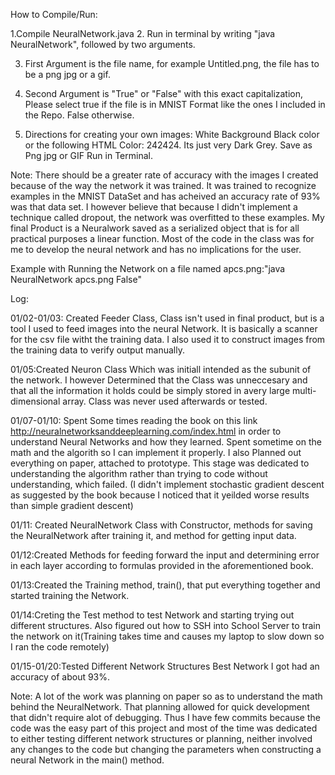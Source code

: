 


How to Compile/Run:




1.Compile NeuralNetwork.java
2. Run in terminal by writing "java NeuralNetwork", followed by two arguments.

3. First Argument is the file name, for example Untitled.png, the file has to be a png jpg or a gif.

4. Second Argument is "True" or "False" with this exact capitalization, Please select true if the file is in MNIST Format like the ones I included in the Repo. False otherwise.

5. Directions for creating your own images:
          White Background Black color or the following HTML Color: 242424. Its just very Dark Grey.
          Save as Png jpg or GIF
          Run in Terminal.
          
Note: There should be a greater rate of accuracy with the images I created because of the way the network it was trained. It was trained to recognize examples in the MNIST DataSet and has acheived an accuracy rate of 93% was that data set. I however believe that because I didn't implement a technique called dropout, the network was overfitted to these examples. My final Product is a Neuralwork saved as a serialized object that is for all practical purposes a linear function. Most of the code in the class was for me to develop the neural network and has no implications for the user.

Example with Running the Network on a file named apcs.png:"java NeuralNetwork apcs.png False"


Log:


01/02-01/03: Created Feeder Class, Class isn't used in final product, but is a tool I used to feed images into the neural Network. It is basically a scanner for the csv file witht the training data. I also used it to construct images from the training data to verify output manually.


01/05:Created Neuron Class Which was initiall intended as the subunit of the network. I however Determined that the Class was unneccesary and that all the information it holds could be simply stored in avery large multi-dimensional array. Class was never used afterwards or tested.


01/07-01/10: Spent Some times reading the book on this link http://neuralnetworksanddeeplearning.com/index.html in order to understand Neural Networks and how they learned. Spent sometime on the math and the algorith so I can implement it properly. I also Planned out everything on paper, attached to prototype. This stage was dedicated to understanding the algorithm rather than trying to code without understanding, which failed. (I didn't implement stochastic gradient descent as suggested by the book because I noticed that it yeilded worse results than simple gradient descent)


01/11: Created NeuralNetwork Class with Constructor, methods for saving the NeuralNetwork after training it, and method for getting input data.


01/12:Created Methods for feeding forward the input and determining error in each layer according to formulas provided in the aforementioned book. 


01/13:Created the Training method, train(), that put everything together and started training the Network.


01/14:Creting the Test method to test Network and starting trying out different structures. Also figured out how to SSH into School Server to train the network on it(Training takes time and causes my laptop to slow down so I ran the code remotely)


01/15-01/20:Tested Different Network Structures Best Network I got had an accuracy of about 93%.


Note: A lot of the work was planning on paper so as to understand the math behind the NeuralNetwork. That planning allowed for quick development that didn't require alot of debugging. Thus I have few commits because the code was the easy part of this project and most of the time was dedicated to either testing different network structures or planning, neither involved any changes to the code but changing the parameters when constructing a neural Network in the main() method.
